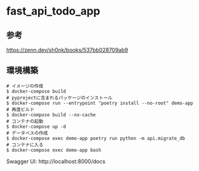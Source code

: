 # fast_api_todo_app

## 参考

https://zenn.dev/sh0nk/books/537bb028709ab9

## 環境構築

```shell
# イメージの作成
$ docker-compose build
# pyprojectに含まれるパッケージのインストール
$ docker-compose run --entrypoint "poetry install --no-root" demo-app
# 再度ビルド
$ docker-compose build --no-cache
# コンテナの起動
$ docker-compose up -d
# データベスの作成
$ docker-compose exec demo-app poetry run python -m api.migrate_db
# コンテナに入る
$ docker-compose exec demo-app bash
```

Swagger UI: http://localhost:8000/docs
